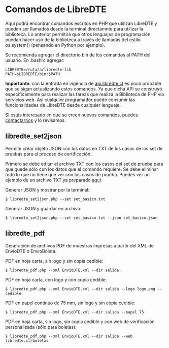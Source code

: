 Comandos de LibreDTE
====================

Aquí podrá encontrar comandos escritos en PHP que utilizan LibreDTE y pueden ser
llamados desde la terminal directamnte para utilizar la biblioteca. Lo anterior
permitirá que otros lenguajes de programación puedan hacer uso de la biblioteca
a través de llamadas del estilo os.system() (pensando en Python por ejemplo).

Se recomienda agregar el directorio bin de los comandos al PATH del usuario. En .bashrc agregar:

    LIBREDTE=/ruta/a/libredte-lib
    PATH=$LIBREDTE/bin:$PATH

**Importante**: con la entrada en vigencia de [api.libredte.cl](https://api.libredte.cl)
es poco probable que se sigan actualizando estos comandos. Ya que dicha API se
construyó específicamente para realizar las tareas que realiza la Biblioteca de
PHP vía servicios web. Así cualquier programador puede consumir las
funcionalidades de LibreDTE desde cualquier lenguaje.

Si estás interesado en que se creen nuevos comandos, puedes [contactarnos](https://libredte.cl/contacto)
y lo revisamos.

libredte_set2json
-----------------

Permite crear objeto JSON con los datos en TXT de los casos de los set de
pruebas para el proceso de certificación.

Primero se debe editar el archivo TXT con los casos del set de prueba para que
quede sólo con los datos que el comando requiere. Se debe eliminar todo lo que
no tiene que ver con los casos de prueba. Puedes ver un ejemplo de un archivo
TXT ya preparado [aquí](https://github.com/LibreDTE/libredte-lib/blob/master/examples/set_pruebas/001-basico.txt).

Generar JSON y mostrar por la terminal:

    $ libredte_set2json.php --set set_basico.txt

Generar JSON y guardar en archivo:

    $ libredte_set2json.php --set set_basico.txt --json set_basico.json

libredte_pdf
------------

Generación de archivos PDF de muestras impresas a partir del XML de EnvioDTE o
EnvioBoleta.


PDF en hoja carta, sin logo y sin copia cedible:

    $ libredte_pdf.php --xml EnvioDTE.xml --dir salida

PDF en hoja carta, con logo y con copia cedible:

    $ libredte_pdf.php --xml EnvioDTE.xml --dir salida --logo logo.png --cedible

PDF en papel continuo de 75 mm, sin logo y sin copia cedible:

    $ libredte_pdf.php --xml EnvioDTE.xml --dir salida --papel 75

PDF en hoja carta, sin logo, sin copia cedible y con web de verificación personalizada (sólo para boletas):

    $ libredte_pdf.php --xml EnvioDTE.xml --dir salida --web libredte.cl/boletas
